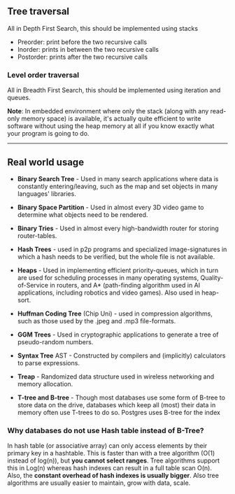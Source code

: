 ## Tree traversal
All in Depth First Search, this should be implemented using stacks

- Preorder: print before the two recursive calls
- Inorder: prints in between the two recursive calls
- Postorder: prints after the two recursive calls


### Level order traversal
All in Breadth First Search, this should be implemented using iteration and queues.

**Note**: In embedded environment where only the stack (along with any read-only memory space) is available,
it's actually quite efficient to write software without using the heap memory at all if you know exactly
what your program is going to do.

---

## Real world usage

- **Binary Search Tree** - Used in many search applications where data is constantly entering/leaving,
  such as the map and set objects in many languages' libraries.

- **Binary Space Partition** - Used in almost every 3D video game to determine what objects need to be rendered.

- **Binary Tries** - Used in almost every high-bandwidth router for storing router-tables.

- **Hash Trees** - used in p2p programs and specialized image-signatures in which a hash needs to be verified, 
  but the whole file is not available.

- **Heaps** - Used in implementing efficient priority-queues, 
  which in turn are used for scheduling processes in many operating systems, 
  Quality-of-Service in routers, and A* (path-finding algorithm used in AI applications, 
  including robotics and video games). Also used in heap-sort.
  
- **Huffman Coding Tree** (Chip Uni) - used in compression algorithms, 
  such as those used by the .jpeg and .mp3 file-formats.
  
- **GGM Trees** - Used in cryptographic applications to generate a tree of pseudo-random numbers.
  
- **Syntax Tree** AST - Constructed by compilers and (implicitly) calculators to parse expressions.
  
- **Treap** - Randomized data structure used in wireless networking and memory allocation.
  
- **T-tree and B-tree** - Though most databases use some form of B-tree to store data on the drive, 
  databases which keep all (most) their data in memory often use T-trees to do so.
  Postgres uses B-tree for the index

### Why databases do not use Hash table instead of B-Tree?
In hash table (or associative array) can only access elements by their primary key in a hashtable.
This is faster than with a tree algorithm (O(1) instead of log(n)), but **you cannot select ranges**. 
Tree algorithms support this in Log(n) whereas hash indexes can result in a full table scan O(n). 
Also, the **constant overhead of hash indexes is usually bigger**. Also tree algorithms are usually easier to maintain, 
grow with data, scale.

